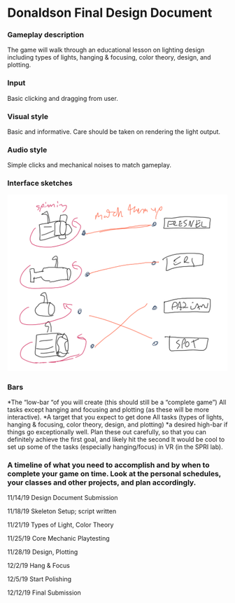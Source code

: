 # Donaldson Final Design Document
### Gameplay description 
The game will walk through an educational lesson on lighting design including types of lights, hanging & focusing, color theory, design, and plotting. 
### Input
Basic clicking and dragging from user.
### Visual style
Basic and informative. Care should be taken on rendering the light output.
### Audio style
Simple clicks and mechanical noises to match gameplay.
### Interface sketches
![](README_images/1a.PNG)

### Bars
*The “low-bar “of you will create (this should still be a “complete game”)
All tasks except hanging and focusing and plotting (as these will be more interactive).
*A target that you expect to get done
All tasks (types of lights, hanging & focusing, color theory, design, and plotting)
*a desired high-bar if things go exceptionally well. Plan these out carefully, so that you can definitely achieve the first goal, and likely hit the second
It would be cool to set up some of the tasks (especially hanging/focus) in VR (in the SPRI lab).

### A timeline of what you need to accomplish and by when to complete your game on time. Look at the personal schedules, your classes and other projects, and plan accordingly.
11/14/19	Design Document Submission

11/18/19	Skeleton Setup; script written

11/21/19	Types of Light, Color Theory

11/25/19	Core Mechanic Playtesting

11/28/19	Design, Plotting

12/2/19		Hang & Focus

12/5/19		Start Polishing

12/12/19	Final Submission





